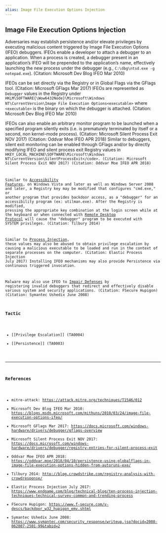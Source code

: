 ```yaml
---
alias: Image File Execution Options Injection
---
```


## Image File Execution Options Injection

Adversaries may establish persistence and/or elevate privileges by executing malicious content triggered by Image File Execution Options (IFEO) debuggers. IFEOs enable a developer to attach a debugger to an application. When a process is created, a debugger present in an application’s IFEO will be prepended to the application’s name, effectively launching the new process under the debugger (e.g., <code>C:\dbg\ntsd.exe -g  notepad.exe</code>). (Citation: Microsoft Dev Blog IFEO Mar 2010)

IFEOs can be set directly via the Registry or in Global Flags via the GFlags tool. (Citation: Microsoft GFlags Mar 2017) IFEOs are represented as <code>Debugger</code> values in the Registry under <code>HKLM\SOFTWARE{\Wow6432Node}\Microsoft\Windows NT\CurrentVersion\Image File Execution Options\<executable></code> where <code>&lt;executable&gt;</code> is the binary on which the debugger is attached. (Citation: Microsoft Dev Blog IFEO Mar 2010)

IFEOs can also enable an arbitrary monitor program to be launched when a specified program silently exits (i.e. is prematurely terminated by itself or a second, non kernel-mode process). (Citation: Microsoft Silent Process Exit NOV 2017) (Citation: Oddvar Moe IFEO APR 2018) Similar to debuggers, silent exit monitoring can be enabled through GFlags and/or by directly modifying IFEO and silent process exit Registry values in <code>HKEY_LOCAL_MACHINE\SOFTWARE\Microsoft\Windows NT\CurrentVersion\SilentProcessExit\</code>. (Citation: Microsoft Silent Process Exit NOV 2017) (Citation: Oddvar Moe IFEO APR 2018)

Similar to [Accessibility Features](https://attack.mitre.org/techniques/T1546/008), on Windows Vista and later as well as Windows Server 2008 and later, a Registry key may be modified that configures "cmd.exe," or another program that provides backdoor access, as a "debugger" for an accessibility program (ex: utilman.exe). After the Registry is modified, pressing the appropriate key combination at the login screen while at the keyboard or when connected with [Remote Desktop Protocol](https://attack.mitre.org/techniques/T1021/001) will cause the "debugger" program to be executed with SYSTEM privileges. (Citation: Tilbury 2014)

Similar to [Process Injection](https://attack.mitre.org/techniques/T1055), these values may also be abused to obtain privilege escalation by causing a malicious executable to be loaded and run in the context of separate processes on the computer. (Citation: Elastic Process Injection July 2017) Installing IFEO mechanisms may also provide Persistence via continuous triggered invocation.

Malware may also use IFEO to [Impair Defenses](https://attack.mitre.org/techniques/T1562) by registering invalid debuggers that redirect and effectively disable various system and security applications. (Citation: FSecure Hupigon) (Citation: Symantec Ushedix June 2008)


### Tactic

- [[Privilege Escalation]] (TA0004)
- [[Persistence]] (TA0003)


---
### References

- mitre-attack: https://attack.mitre.org/techniques/T1546/012
- Microsoft Dev Blog IFEO Mar 2010: https://blogs.msdn.microsoft.com/mithuns/2010/03/24/image-file-execution-options-ifeo/
- Microsoft GFlags Mar 2017: https://docs.microsoft.com/windows-hardware/drivers/debugger/gflags-overview
- Microsoft Silent Process Exit NOV 2017: https://docs.microsoft.com/windows-hardware/drivers/debugger/registry-entries-for-silent-process-exit
- Oddvar Moe IFEO APR 2018: https://oddvar.moe/2018/04/10/persistence-using-globalflags-in-image-file-execution-options-hidden-from-autoruns-exe/
- Tilbury 2014: http://blog.crowdstrike.com/registry-analysis-with-crowdresponse/
- Elastic Process Injection July 2017: https://www.endgame.com/blog/technical-blog/ten-process-injection-techniques-technical-survey-common-and-trending-process
- FSecure Hupigon: https://www.f-secure.com/v-descs/backdoor_w32_hupigon_emv.shtml
- Symantec Ushedix June 2008: https://www.symantec.com/security_response/writeup.jsp?docid=2008-062807-2501-99&tabid=2
